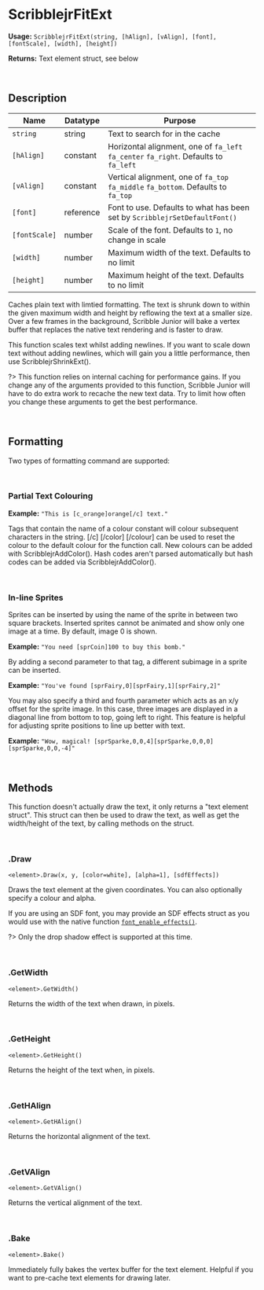 # ScribblejrFitExt

**Usage:** `ScribblejrFitExt(string, [hAlign], [vAlign], [font], [fontScale], [width], [height])`

**Returns:** Text element struct, see below

&nbsp;

## Description

|Name         |Datatype |Purpose                                                                             |
|-------------|---------|------------------------------------------------------------------------------------|
|`string`     |string   |Text to search for in the cache                                                     |
|`[hAlign]`   |constant |Horizontal alignment, one of `fa_left` `fa_center` `fa_right`. Defaults to `fa_left`|
|`[vAlign]`   |constant |Vertical alignment, one of `fa_top` `fa_middle` `fa_bottom`. Defaults to `fa_top`   |
|`[font]`     |reference|Font to use. Defaults to what has been set by `ScribblejrSetDefaultFont()`          |
|`[fontScale]`|number   |Scale of the font. Defaults to `1`, no change in scale                              |
|`[width]`    |number   |Maximum width of the text. Defaults to no limit                                     |
|`[height]`   |number   |Maximum height of the text. Defaults to no limit                                    |

Caches plain text with limtied formatting. The text is shrunk down to within the given maximum width and height by reflowing the text at a smaller size. Over a few frames in the background, Scribble Junior will bake a vertex buffer that replaces the native text rendering and is faster to draw.

This function scales text whilst adding newlines. If you want to scale down text without adding newlines, which will gain you a little performance, then use ScribblejrShrinkExt().

?> This function relies on internal caching for performance gains. If you change any of the arguments provided to this function, Scribble Junior will have to do extra work to recache the new text data. Try to limit how often you change these arguments to get the best performance.

&nbsp;

## Formatting

Two types of formatting command are supported:

&nbsp;

### Partial Text Colouring

**Example:** `"This is [c_orange]orange[/c] text."`

Tags that contain the name of a colour constant will colour subsequent characters in the string. [/c] [/color] [/colour] can be used to reset the colour to the default colour for the function call. New colours can be added with ScribblejrAddColor(). Hash codes aren't parsed automatically but hash codes can be added via ScribblejrAddColor().

&nbsp;

### In-line Sprites

Sprites can be inserted by using the name of the sprite in between two square brackets. Inserted sprites cannot be animated and show only one image at a time. By default, image 0 is shown.
    
**Example:** `"You need [sprCoin]100 to buy this bomb."`

By adding a second parameter to that tag, a different subimage in a sprite can be inserted.

**Example:** `"You've found [sprFairy,0][sprFairy,1][sprFairy,2]"`

You may also specify a third and fourth parameter which acts as an x/y offset for the sprite image. In this case, three images are displayed in a diagonal line from bottom to top, going left to right. This feature is helpful for adjusting sprite positions to line up better with text.

**Example:** `"Wow, magical! [sprSparke,0,0,4][sprSparke,0,0,0][sprSparke,0,0,-4]"`

&nbsp;

## Methods

This function doesn't actually draw the text, it only returns a "text element struct". This struct can then be used to draw the text, as well as get the width/height of the text, by calling methods on the struct.

&nbsp;

### .Draw

`<element>.Draw(x, y, [color=white], [alpha=1], [sdfEffects])`

Draws the text element at the given coordinates. You can also optionally specify a colour and alpha.

If you are using an SDF font, you may provide an SDF effects struct as you would use with the native function [`font_enable_effects()`](https://manual.gamemaker.io/monthly/en/GameMaker_Language/GML_Reference/Asset_Management/Fonts/font_enable_effects.htm).

?> Only the drop shadow effect is supported at this time.

&nbsp;

### .GetWidth

`<element>.GetWidth()`

Returns the width of the text when drawn, in pixels.

&nbsp;

### .GetHeight

`<element>.GetHeight()`

Returns the height of the text when, in pixels.

&nbsp;

### .GetHAlign

`<element>.GetHAlign()`

Returns the horizontal alignment of the text.

&nbsp;

### .GetVAlign

`<element>.GetVAlign()`

Returns the vertical alignment of the text.

&nbsp;

### .Bake

`<element>.Bake()`

Immediately fully bakes the vertex buffer for the text element. Helpful if you want to pre-cache text elements for drawing later.